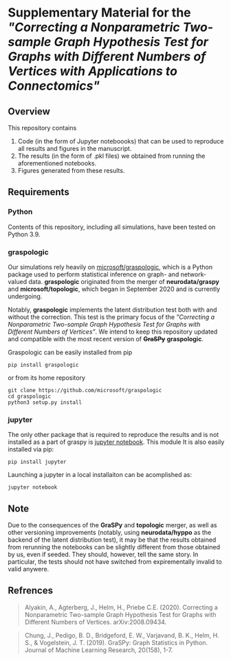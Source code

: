 # Supplementary Material for the _"Correcting a Nonparametric Two-sample Graph Hypothesis Test for Graphs with Different Numbers of Vertices with Applications to Connectomics"_

## Overview
This repository contains
 1. Code (in the form of Jupyter noteboooks) that can be used to reproduce all results and figures in the manuscript.
 2. The results (in the form of .pkl files) we obtained from running the aforementioned notebooks.
 3. Figures generated from these results.

## Requirements
### Python
Contents of this repository, including all simulations, have been tested on Python 3.9.

### graspologic
Our simulations rely heavily on [microsoft/graspologic](https://github.com/microsoft/graspologic), which is a Python package used to perform statistical inference on graph- and network- valued data. **graspologic** originated from the merger of **neurodata/graspy** and **microsoft/topologic**, which began in September 2020 and is currently undergoing.

Notably, **graspologic** implements the latent distribution test both with and without the correction. This test is the primary focus of the _"Correcting a Nonparametric Two-sample Graph Hypothesis Test for Graphs with Different Numbers of Vertices"_. We intend to keep this repository updated and compatible with the most recent version of ~~**GraSPy**~~ **graspologic**.

Graspologic can be easily installed from pip
```
pip install graspologic
```
or from its home repository
```
git clone https://github.com/microsoft/graspologic
cd graspologic
python3 setup.py install
```

### jupyter
The only other package that is required to reproduce the results and is not installed as a part of graspy is [jupyter notebook](https://github.com/jupyter/notebook). This module It is also easily installed via pip:
```
pip install jupyter
```
Launching a jupyter in a local installaiton can be acomplished as:
```
jupyter notebook
```

## Note
Due to the consequences of the **GraSPy** and **topologic** merger, as well as other versioning improvements (notably, using **neurodata/hyppo** as the backend of the latent distribution test), it may be that the results obtained from rerunning the notebooks can be slightly different from those obtained by us, even if seeded. They should, however, tell the same story. In particular, the tests should not have switched from expirementally invalid to valid anywere.

## Refrences
> Alyakin, A., Agterberg, J., Helm, H., Priebe C.E. (2020). Correcting a Nonparametric Two-sample Graph Hypothesis Test for Graphs with Different Numbers of Vertices. arXiv:2008.09434.

> Chung, J., Pedigo, B. D., Bridgeford, E. W., Varjavand, B. K., Helm, H. S., & Vogelstein, J. T. (2019). GraSPy: Graph Statistics in Python. Journal of Machine Learning Research, 20(158), 1-7.
